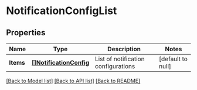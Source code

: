 # NotificationConfigList

## Properties
Name | Type | Description | Notes
------------ | ------------- | ------------- | -------------
**Items** | [**[]NotificationConfig**](NotificationConfig.md) | List of notification configurations | [default to null]

[[Back to Model list]](../README.md#documentation-for-models) [[Back to API list]](../README.md#documentation-for-api-endpoints) [[Back to README]](../README.md)

